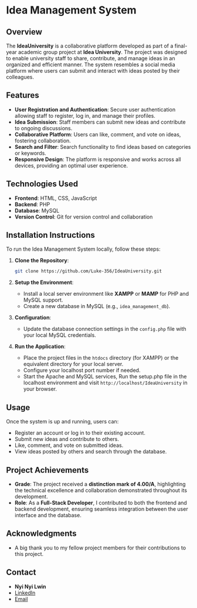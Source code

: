 # Idea Management System

## Overview
The **IdeaUniversity** is a collaborative platform developed as part of a final-year academic group project at **Idea University**. The project was designed to enable university staff to share, contribute, and manage ideas in an organized and efficient manner. The system resembles a social media platform where users can submit and interact with ideas posted by their colleagues.

## Features
- **User Registration and Authentication**: Secure user authentication allowing staff to register, log in, and manage their profiles.
- **Idea Submission**: Staff members can submit new ideas and contribute to ongoing discussions.
- **Collaborative Platform**: Users can like, comment, and vote on ideas, fostering collaboration.
- **Search and Filter**: Search functionality to find ideas based on categories or keywords.
- **Responsive Design**: The platform is responsive and works across all devices, providing an optimal user experience.

## Technologies Used
- **Frontend**: HTML, CSS, JavaScript
- **Backend**: PHP
- **Database**: MySQL
- **Version Control**: Git for version control and collaboration

## Installation Instructions
To run the Idea Management System locally, follow these steps:

1. **Clone the Repository**:
    ```bash
    git clone https://github.com/Luke-356/IdeaUniversity.git
    ```

2. **Setup the Environment**:
    - Install a local server environment like **XAMPP** or **MAMP** for PHP and MySQL support.
    - Create a new database in MySQL (e.g., `idea_management_db`). 

3. **Configuration**:
    - Update the database connection settings in the `config.php` file with your local MySQL credentials.

4. **Run the Application**:
    - Place the project files in the `htdocs` directory (for XAMPP) or the equivalent directory for your local server.
    - Configure your localhost port number if needed. 
    - Start the Apache and MySQL services, Run the setup.php file in the localhost environment and visit `http://localhost/IdeaUniversity` in your browser.

## Usage
Once the system is up and running, users can:
- Register an account or log in to their existing account.
- Submit new ideas and contribute to others.
- Like, comment, and vote on submitted ideas.
- View ideas posted by others and search through the database.

## Project Achievements
- **Grade**: The project received a **distinction mark of 4.00/A**, highlighting the technical excellence and collaboration demonstrated throughout its development.
- **Role**: As a **Full-Stack Developer**, I contributed to both the frontend and backend development, ensuring seamless integration between the user interface and the database.

## Acknowledgments
- A big thank you to my fellow project members for their contributions to this project.

## Contact
- **Nyi Nyi Lwin**  
- [LinkedIn](www.linkedin.com/in/nyi-nyi-lwin-89b706178)  
- [Email](mailto:nyinyilwin356@gmail.com)

